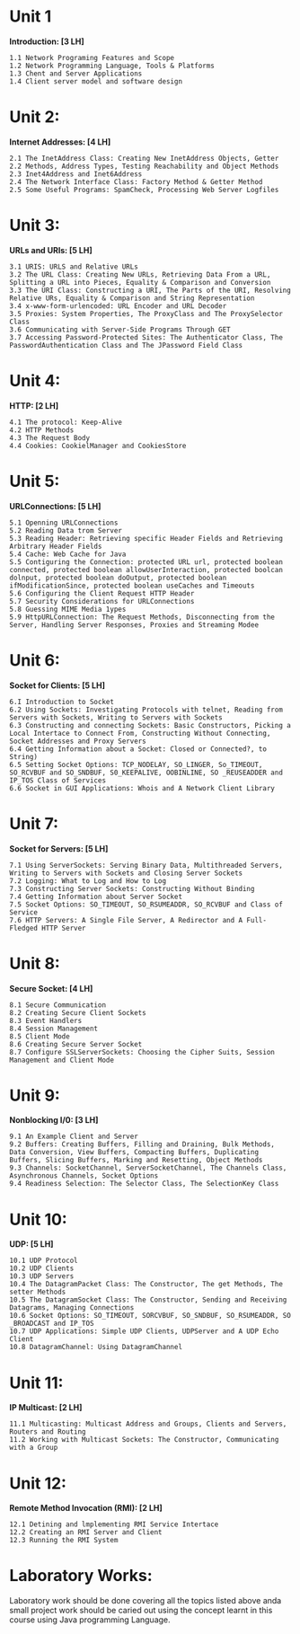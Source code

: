 # Unit 1

<p align="justify">

<b>Introduction: [3 LH]</b> 

    1.1 Network Programing Features and Scope
    1.2 Network Programming Language, Tools & Platforms
    1.3 Chent and Server Applications
    1.4 Client server model and software design
</p>

# Unit 2:

<p align="justify">

<b>Internet Addresses: [4 LH]</b>

    2.1 The InetAddress Class: Creating New InetAddress Objects, Getter
    2.2 Methods, Address Types, Testing Reachability and Object Methods
    2.3 Inet4Address and Inet6Address
    2.4 The Network Interface Class: Factory Method & Getter Method
    2.5 Some Useful Programs: SpamCheck, Processing Web Server Logfiles
</p>

# Unit 3:

<p align="justify">

<b>URLs and URls: [5 LH]</b>

    3.1 URIS: URLS and Relative URLs
    3.2 The URL Class: Creating New URLs, Retrieving Data From a URL, Splitting a URL into Pieces, Equality & Comparison and Conversion
    3.3 The URI Class: Constructing a URI, The Parts of the URI, Resolving Relative URs, Equality & Comparison and String Representation
    3.4 x-www-form-urlencoded: URL Encoder and URL Decoder
    3.5 Proxies: System Properties, The ProxyClass and The ProxySelector Class
    3.6 Communicating with Server-Side Programs Through GET
    3.7 Accessing Password-Protected Sites: The Authenticator Class, The PasswordAuthentication Class and The JPassword Field Class
</p>

# Unit 4:

<p align="justify">

<b>HTTP: [2 LH]</b>

    4.1 The protocol: Keep-Alive
    4.2 HTTP Methods
    4.3 The Request Body
    4.4 Cookies: CookielManager and CookiesStore
</p>

# Unit 5:

<p align="justify">

<b>URLConnections: [5 LH]</b>

    5.1 Openning URLConnections
    5.2 Reading Data trom Server
    5.3 Reading Header: Retrieving specific Header Fields and Retrieving Arbitrary Header Fields
    5.4 Cache: Web Cache for Java
    S.5 Contiguring the Connection: protected URL url, protected boolean connected, protected boolean allowUserInteraction, protected boolcan dolnput, protected boolean doOutput, protected boolean ifModificationSince, protected boolean useCaches and Timeouts
    5.6 Configuring the Client Request HTTP Header
    5.7 Security Considerations for URLConnections
    5.8 Guessing MIME Media 1ypes
    5.9 HttpURLConnection: The Request Methods, Disconnecting from the Server, Handling Server Responses, Proxies and Streaming Modee
</p>

# Unit 6:

<p align="justify">

<b>Socket for Clients: [5 LH]</b>

    6.I Introduction to Socket
    6.2 Using Sockets: Investigating Protocols with telnet, Reading from Servers with Sockets, Writing to Servers with Sockets
    6.3 Constructing and connecting Sockets: Basic Constructors, Picking a Local Intertace to Connect From, Constructing Without Connecting, Socket Addresses and Proxy Servers
    6.4 Getting Information about a Socket: Closed or Connected?, to String)
    6.5 Setting Socket Options: TCP_NODELAY, SO_LINGER, So_TIMEOUT, SO_RCVBUF and SO_SNDBUF, S0_KEEPALIVE, OOBINLINE, SO _REUSEADDER and IP_TOS Class of Services
    6.6 Socket in GUI Applications: Whois and A Network Client Library
</p>

# Unit 7:

<p align="justify">

<b>Socket for Servers: [5 LH]</b>

    7.1 Using ServerSockets: Serving Binary Data, Multithreaded Servers, Writing to Servers with Sockets and Closing Server Sockets
    7.2 Logging: What to Log and How to Log
    7.3 Constructing Server Sockets: Constructing Without Binding
    7.4 Getting Information about Server Socket
    7.5 Socket Options: SO_TIMEOUT, SO_RSUMEADDR, SO_RCVBUF and Class of Service
    7.6 HTTP Servers: A Single File Server, A Redirector and A Full-Fledged HTTP Server
</p>

# Unit 8:

<p align="justify">

<b>Secure Socket: [4 LH]</b>

    8.1 Secure Communication
    8.2 Creating Secure Client Sockets
    8.3 Event Handlers
    8.4 Session Management
    8.5 Client Mode
    8.6 Creating Secure Server Socket
    8.7 Configure SSLServerSockets: Choosing the Cipher Suits, Session Management and Client Mode
</p>

# Unit 9:

<p align="justify">

<b>Nonblocking I/0: [3 LH]</b>

    9.1 An Example Client and Server
    9.2 Buffers: Creating Buffers, Filling and Draining, Bulk Methods, Data Conversion, View Buffers, Compacting Buffers, Duplicating Buffers, Slicing Buffers, Marking and Resetting, Object Methods
    9.3 Channels: SocketChannel, ServerSocketChannel, The Channels Class, Asynchronous Channels, Socket Options
    9.4 Readiness Selection: The Selector Class, The SelectionKey Class
</p>

# Unit 10:

<p align="justify">

<b>UDP: [5 LH]</b>

    10.1 UDP Protocol
    10.2 UDP Clients
    10.3 UDP Servers
    10.4 The DatagramPacket Class: The Constructor, The get Methods, The setter Methods
    10.5 The DatagramSocket Class: The Constructor, Sending and Receiving Datagrams, Managing Connections
    10.6 Socket Options: SO_TIMEOUT, SORCVBUF, SO_SNDBUF, SO_RSUMEADDR, SO _BROADCAST and IP_TOS
    10.7 UDP Applications: Simple UDP Clients, UDPServer and A UDP Echo Client
    10.8 DatagramChannel: Using DatagramChannel
</p>

# Unit 11:

<p align="justify">

<b>IP Multicast: [2 LH]</b>

    11.1 Multicasting: Multicast Address and Groups, Clients and Servers, Routers and Routing
    11.2 Working with Multicast Sockets: The Constructor, Communicating with a Group

</p>

# Unit 12:

<p align="justify">

<b>Remote Method Invocation (RMI): [2 LH]</b>

    12.1 Detining and lmplementing RMI Service Intertace
    12.2 Creating an RMI Server and Client
    12.3 Running the RMI System
</p>

# Laboratory Works:

<p align="justify">

Laboratory work should be done covering all the topics listed above anda small project work should be caried out using the concept learnt in this course using Java programming Language.

</p>